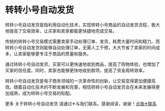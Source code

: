 # 转转小号自动发货

转转小号自动发货是指利用自动化技术，实现转转小号商品的自动发货流程，极大地提高了交易效率，让买家和卖家都能更快捷地完成交易。

传统的转转小号交易模式需要卖家手动处理订单、发货，耗费大量时间和精力。而转转小号自动发货则能够自动处理订单，无需人工干预，大大节省了卖家的时间成本，让卖家能够更专注于商品的质量和服务。

通过转转小号自动发货，买家可以更快速地收到商品，提高了购物体验，也增加了买家的信任度。同时，卖家也能够更快地收到款项，提高了资金周转效率。

转转小号自动发货是电子商务领域的一次革命性的创新，让交易变得更加便捷高效。随着自动化技术的不断发展和完善，相信转转小号自动发货会在未来发展得更加成熟，成为转转小号交易的标配。

更多 关于转转小号自动发货 请通过✈与我们联系，感谢阅读，谢谢！[点我✈联系](https://lm.k02.cc)